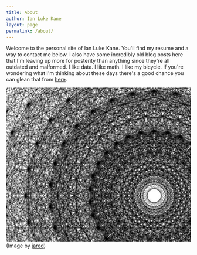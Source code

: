 ```yaml
---
title: About
author: Ian Luke Kane
layout: page
permalink: /about/
---
```


Welcome to the personal site of Ian Luke Kane. You'll find my resume and
a way to contact me below. I also have some incredibly old blog posts
here that I'm leaving up more for posterity than anything since they're
all outdated and malformed. I like data. I like math. I like my bicycle.
If you're wondering what I'm thinking about these days there's a good
chance you can glean that from
[here](https://www.goodreads.com/user/show/11531599-ian-kane).

![(Image by jared)](/assets/e8.jpg)  
(Image by [jared](http://www.flickr.com/photos/generated/2056145757/sizes/z/in/photostream/))
